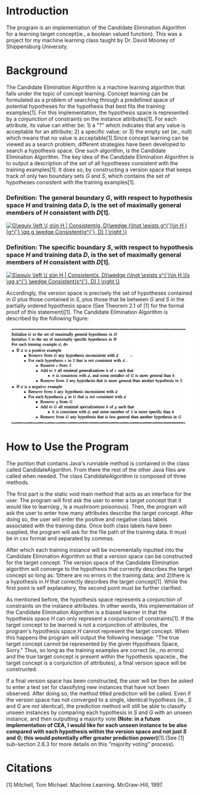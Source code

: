 # Introduction
The program is an implementation of the Candidate Elimination Algorithm for a learning target concept(ie., a boolean valued function). This was a project for my machine learning class taught by Dr. David Mooney of Shippensburg University. 

# Background
The Candidate Elimination Algorithm is a 
machine learning algorithm that falls under the topic of concept learning. Concept learning can be formulated as a problem
of searching through a predefined space of potential hypotheses for the hypothesis that best fits the training examples[1]. 
For this implementation, the hypothesis space is represented by a *conjunction* of constraints on the instance 
attributes[1]. For each attribute, its value can either be: 1) a "?" which indicates that any 
value is acceptable for an attribute; 2) a specific value; or 3) the empty set (ie., null) which means that no value is acceptable[1].Since concept learning can be viewed as a search problem, different strategies have been developed to search a hypothesis space. One such algorithm, is the Candidate Elimination Algorithm. The key idea of the Candidate Elimination Algorithm is to
output a description of the set of all hypotheses consistent with the training examples[1]. It does so, by constructing a 
version space that keeps track of only two boundary sets *G* and *S*, which contains the set of hypotheses consistent with the training examples[1].
### Definition: The general boundary *G*, with respect to hypothesis space *H* and training data *D*, is the set of maximally general members of *H* consistent with *D*[1]. 
<a href="https://www.codecogs.com/eqnedit.php?latex=G\equiv&space;\left&space;\{&space;g\in&space;H&space;|&space;Consistent(g,&space;D)\wedge&space;(\lnot&space;\exists&space;g^{'}\in&space;H&space;)[g^{'}&space;\gg&space;g&space;\wedge&space;Consistent(g^{'},&space;D)&space;]&space;\right&space;\}" target="_blank"><img src="https://latex.codecogs.com/gif.latex?G\equiv&space;\left&space;\{&space;g\in&space;H&space;|&space;Consistent(g,&space;D)\wedge&space;(\lnot&space;\exists&space;g^{'}\in&space;H&space;)[g^{'}&space;\gg&space;g&space;\wedge&space;Consistent(g^{'},&space;D)&space;]&space;\right&space;\}" title="G\equiv \left \{ g\in H | Consistent(g, D)\wedge (\lnot \exists g^{'}\in H )[g^{'} \gg g \wedge Consistent(g^{'}, D) ] \right \}" /></a>

### Definition: The specific boundary *S*, with respect to hypothesis space *H* and training data *D*, is the set of maximally general members of *H* consistent with *D*[1]. 
<a href="https://www.codecogs.com/eqnedit.php?latex=S\equiv&space;\left&space;\{&space;s\in&space;H&space;|&space;Consistent(s,&space;D)\wedge&space;(\lnot&space;\exists&space;s^{'}\in&space;H&space;)[s&space;\gg&space;s^{'}&space;\wedge&space;Consistent(s^{'},&space;D)&space;]&space;\right&space;\}" target="_blank"><img src="https://latex.codecogs.com/gif.latex?S\equiv&space;\left&space;\{&space;s\in&space;H&space;|&space;Consistent(s,&space;D)\wedge&space;(\lnot&space;\exists&space;s^{'}\in&space;H&space;)[s&space;\gg&space;s^{'}&space;\wedge&space;Consistent(s^{'},&space;D)&space;]&space;\right&space;\}" title="S\equiv \left \{ s\in H | Consistent(s, D)\wedge (\lnot \exists s^{'}\in H )[s \gg s^{'} \wedge Consistent(s^{'}, D) ] \right \}" /></a>

Accordingly, the version space is precisely the set of hypotheses contained in *G* plus those contained in *S*, plus those that lie between *G* and *S* in the partially ordered hypothesis space (See Theorem 2.1 of [1] for the formal proof of this statement)[1].
The Candidate Elimination Algorithm is described by the following figure:

![](Screen%20Shot%202019-06-26%20at%2011.28.14%20AM.png)

# How to Use the Program
The portion that contains Java's runnable method is contained in the class called CandidateAlgorithm. From there the rest of  the other Java files are called when needed. The class CandidateAlgorithm is composed of three methods.

The first part is the static void main method that acts as an interface for the user. The program will first ask the user to enter a target concept that it would like to learn(eg., Is a mushroom poisonous). Then, the program will ask the user to enter how many attributes describe the target concept. After doing so, the user will enter the positive and negative class labels associated with the training data. Once both class labels have been supplied, the program will ask for the file path of the training data. It must be in csv format and separated by commas.

After which each training instance will be incrementally inputted into the Candidate Elimination Algorithm so that a version space can be constructed for the target concept. The version space of the Candidate Elimination algorithm will converge to the hypothesis that correctly describes the target concept so long as: 1)there are no errors in the training data; and 2)there is a hypothesis in *H* that correctly describes the target concept[1]. While the first point is self explanatory, the second point must be further clarified. 

As mentioned before, the hypothesis space represents a *conjunction* of constraints on the instance attributes. In other words, this implementation of the Candidate Elimination Algorithm is a biased learner in that the hypothesis space *H* can only represent a conjunction of constraints[1]. If the target concept to be learned is not a conjunction of attributes, the program's hypothesis space *H* cannot represent the target concept. When this happens the program will output the following message: "The true target concept cannot be represented by the given Hypothesis Space, Sorry." Thus, so long as the training examples are correct (ie., no errors) and the true target concept is present within the hypothesis space(ie., the target concept is a conjunction of attributes), a final version space will be constructed.

If a final version space has been constructed, the user will be then be asked to enter a test set for classifying new instances that have not been observed. After doing so, the method titled prediction will be called. Even if the version space has not converged to a single, identical hypothesis (ie., *S* and *G* are not identical), the prediction method will still be able to classify unseen instances by comparing each hypothesis in *S* and *G* with an unseen instance, and then outputting a majority vote **(Note: in a future implementation of CEA, I would like for each unseen instance to be also compared with each hypothesis within the version space and not just *S* and *G*; this would potentially offer greater prediction power)**[1].(See [1] sub-section 2.6.3 for more details on this "majority voting" process).

# Citations
[1] Mitchell, Tom Michael. Machine Learning. McGraw-Hill, 1997.





